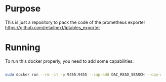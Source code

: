 # Purpose
This is just a repository to pack the code of the prometheus exporter https://github.com/retailnext/iptables_exporter


# Running 
To run this docker properly, you need to add some capabilities. 

```bash 

sudo docker run --rm -it -p 9455:9455 --cap-add DAC_READ_SEARCH --cap-add NET_ADMIN --cap-add NET_RAW --net=host sekoialab/iptables_exporter
```
